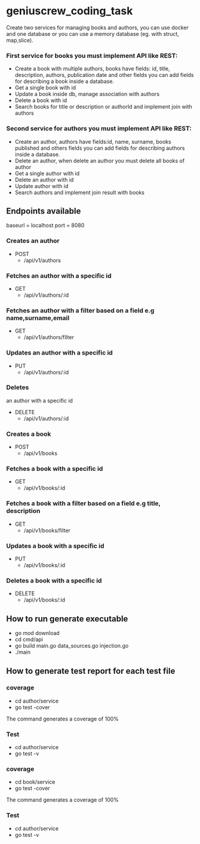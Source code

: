 # geniuscrew_coding_task
Create two services for managing books and authors, you can use docker and one database
or you can use a memory database (eg. with struct, map,slice).

### First service for books you must implement API like REST:
* Create a book with multiple authors, books have fields: id, title, description, authors,
publication date and other fields you can add fields for describing a book inside a
database.
* Get a single book with id
* Update a book inside db, manage association with authors
* Delete a book with id
* Search books for title or description or authorId and implement join with authors

### Second service for authors you must implement API like REST:
* Create an author, authors have fields:id, name, surname, books published and others
fields you can add fields for describing authors inside a database.
* Delete an author, when delete an author you must delete all books of author
* Get a single author with id
* Delete an author with id
* Update author with id
* Search authors and implement join result with books

## Endpoints available
baseurl = localhost 
port = 8080

### Creates an author
* POST 
    * /api/v1/authors
### Fetches an author with a specific id
* GET 
    * /api/v1/authors/:id
### Fetches an author with a filter based on a field e.g name,surname,email
* GET 
    * /api/v1/authors/filter

### Updates an author with a specific id
* PUT 
    * /api/v1/authors/:id

### Deletes
 an author with a specific id
* DELETE 
    * /api/v1/authors/:id

### Creates a book
* POST 
    * /api/v1/books
### Fetches a book with a specific id
* GET 
    * /api/v1/books/:id
### Fetches a book with a filter based on a field e.g title, description
* GET 
    * /api/v1/books/filter

### Updates a book with a specific id
* PUT 
    * /api/v1/books/:id

### Deletes a book with a specific id
* DELETE 
    * /api/v1/books/:id
## How to run generate executable
* go mod download
* cd cmd/api
* go build main.go data_sources.go injection.go
* ./main
## How to generate test report for each test file
### coverage 
* cd author/service
* go test -cover

The command generates a coverage of 100%

### Test
* cd author/service
* go test -v

### coverage
* cd book/service
* go test -cover

The command generates a coverage of 100%

### Test
* cd author/service
* go test -v